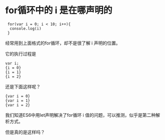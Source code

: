 # for循环中的 i 是在哪声明的

```
 for(var i = 0; i < 10; i++){
  console.log(i)
 }
```
经常用到上面格式的for循环，却不是很了解 i 声明的位置。

它的执行过程是
```
var i;
{i = 0}
{i = 1}
{i = 2}
```
还是下面这样呢？
```
{var i = 0}
{var i = 1}
{var i = 2}
```
我们知道ES6中用let声明解决了for循环 i 值的问题，可以推测，似乎是第二种解析方式。

但是真的是这样吗？

